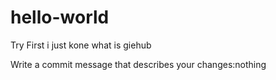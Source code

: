 # hello-world
Try First
i just kone what is giehub

Write a commit message that describes your changes:nothing
